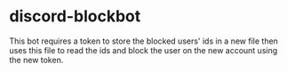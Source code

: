 # discord-blockbot

This bot requires a token to store the blocked users' ids in a new file then uses this file to read the ids and block the user on the new account using the new token.
